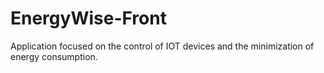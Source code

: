 # EnergyWise-Front
Application focused on the control of IOT devices and the minimization of energy consumption.
